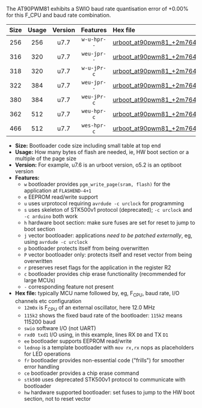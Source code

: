 The AT90PWM81 exhibits a SWIO baud rate quantisation error of +0.00% for this F_CPU and baud rate combination.

|Size|Usage|Version|Features|Hex file|
|:-:|:-:|:-:|:-:|:--|
|256|256|u7.7|`w-u-hpr--`|[urboot_at90pwm81_+2m7648x_+++7k2_swio_rxb0_txb1_lednop_hw.hex](https://raw.githubusercontent.com/stefanrueger/urboot.hex/main/mcus/at90pwm81/external_oscillator/fcpu_+2m7648x/br_+++7k2/urboot_at90pwm81_+2m7648x_+++7k2_swio_rxb0_txb1_lednop_hw.hex)|
|316|320|u7.7|`weu-jpr--`|[urboot_at90pwm81_+2m7648x_+++7k2_swio_rxb0_txb1_ee.hex](https://raw.githubusercontent.com/stefanrueger/urboot.hex/main/mcus/at90pwm81/external_oscillator/fcpu_+2m7648x/br_+++7k2/urboot_at90pwm81_+2m7648x_+++7k2_swio_rxb0_txb1_ee.hex)|
|318|320|u7.7|`w-u-jPr-c`|[urboot_at90pwm81_+2m7648x_+++7k2_swio_rxb0_txb1_lednop_fr_ce.hex](https://raw.githubusercontent.com/stefanrueger/urboot.hex/main/mcus/at90pwm81/external_oscillator/fcpu_+2m7648x/br_+++7k2/urboot_at90pwm81_+2m7648x_+++7k2_swio_rxb0_txb1_lednop_fr_ce.hex)|
|322|384|u7.7|`weu-jpr--`|[urboot_at90pwm81_+2m7648x_+++7k2_swio_rxb0_txb1_ee_lednop.hex](https://raw.githubusercontent.com/stefanrueger/urboot.hex/main/mcus/at90pwm81/external_oscillator/fcpu_+2m7648x/br_+++7k2/urboot_at90pwm81_+2m7648x_+++7k2_swio_rxb0_txb1_ee_lednop.hex)|
|380|384|u7.7|`weu-jPr-c`|[urboot_at90pwm81_+2m7648x_+++7k2_swio_rxb0_txb1_ee_lednop_fr_ce.hex](https://raw.githubusercontent.com/stefanrueger/urboot.hex/main/mcus/at90pwm81/external_oscillator/fcpu_+2m7648x/br_+++7k2/urboot_at90pwm81_+2m7648x_+++7k2_swio_rxb0_txb1_ee_lednop_fr_ce.hex)|
|362|512|u7.7|`weu-hpr-c`|[urboot_at90pwm81_+2m7648x_+++7k2_swio_rxb0_txb1_ee_lednop_fr_ce_hw.hex](https://raw.githubusercontent.com/stefanrueger/urboot.hex/main/mcus/at90pwm81/external_oscillator/fcpu_+2m7648x/br_+++7k2/urboot_at90pwm81_+2m7648x_+++7k2_swio_rxb0_txb1_ee_lednop_fr_ce_hw.hex)|
|466|512|u7.7|`wes-hpr-c`|[urboot_at90pwm81_+2m7648x_+++7k2_swio_rxb0_txb1_ee_lednop_fr_ce_stk500_hw.hex](https://raw.githubusercontent.com/stefanrueger/urboot.hex/main/mcus/at90pwm81/external_oscillator/fcpu_+2m7648x/br_+++7k2/urboot_at90pwm81_+2m7648x_+++7k2_swio_rxb0_txb1_ee_lednop_fr_ce_stk500_hw.hex)|

- **Size:** Bootloader code size including small table at top end
- **Usage:** How many bytes of flash are needed, ie, HW boot section or a multiple of the page size
- **Version:** For example, u7.6 is an urboot version, o5.2 is an optiboot version
- **Features:**
  + `w` bootloader provides `pgm_write_page(sram, flash)` for the application at `FLASHEND-4+1`
  + `e` EEPROM read/write support
  + `u` uses urprotocol requiring `avrdude -c urclock` for programming
  + `s` uses skeleton of STK500v1 protocol (deprecated); `-c urclock` and `-c arduino` both work
  + `h` hardware boot section: make sure fuses are set for reset to jump to boot section
  + `j` vector bootloader: applications *need to be patched externally*, eg, using `avrdude -c urclock`
  + `p` bootloader protects itself from being overwritten
  + `P` vector bootloader only: protects itself and reset vector from being overwritten
  + `r` preserves reset flags for the application in the register R2
  + `c` bootloader provides chip erase functionality (recommended for large MCUs)
  + `-` corresponding feature not present
- **Hex file:** typically MCU name followed by, eg, F<sub>CPU</sub>, baud rate, I/O channels etc configuration
  + `12m0x` is F<sub>CPU</sub> of an external oscillator, here 12.0 MHz
  + `115k2` shows the fixed baud rate of the bootloader: `115k2` means 115200 baud
  + `swio` software I/O (not UART)
  + `rxd0 txd1` I/O using, in this example, lines RX `D0` and TX `D1`
  + `ee` bootloader supports EEPROM read/write
  + `lednop` is a template bootloader with `mov rx,rx` nops as placeholders for LED operations
  + `fr` bootloader provides non-essential code ("frills") for smoother error handling
  + `ce` bootloader provides a chip erase command
  + `stk500` uses deprecated STK500v1 protocol to communicate with bootloader
  + `hw` hardware supported bootloader: set fuses to jump to the HW boot section, not to reset vector
